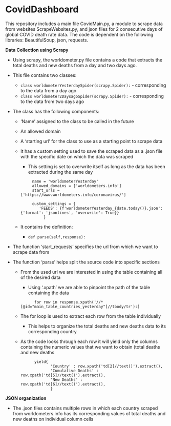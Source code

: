 # CovidDashboard

This repository includes a main file CovidMain.py, a module to scrape data from websites ScrapeWebsites.py, and json files for 2 consecutive days of global COVID death rate data. The code is dependent on the following libraries: BeautifulSoup, json, requests.

**Data Collection using Scrapy**

  * Using scrapy, the worldometer.py file contains a code that extracts the total deaths and new deaths from a day and two days ago.
  *	This file contains two classes:
    *	```class worldometerYesterdaySpider(scrapy.Spider):``` - corresponding to the data from a day ago
    * ```class worldometer2DaysagoSpider(scrapy.Spider):``` - corresponding to the data from two days ago
  *	The class has the following components:
    *	‘Name’ assigned to the class to be called in the future
    *	An allowed domain
    *	A ‘starting url’ for the class to use as a starting point to scrape data
    *	It has a custom setting used to save the scraped data as a .json file with the specific date on which the data was scraped
        * This setting is set to overwrite itself as long as the data has been extracted during the same day
       
         ```  
              name = 'worldometerYesterday'
              allowed_domains = ['worldometers.info']
              start_urls = ['https://www.worldometers.info/coronavirus/']

              custom_settings = {
                 'FEEDS': {f'worldometerYesterday_{date.today()}.json': {'format': 'jsonlines', 'overwrite': True}}
                   }
          ```
        
    *	It contains the definition:
        *	```def parse(self,response):```
        
  *	The function ‘start_requests’ specifies the url from which we want to scrape data from
  *	The function ‘parse’ helps split the source code into specific sections
    *	From the used url we are interested in using the table containing all of the desired data
        *	Using ‘.xpath’ we are able to pinpoint the path of the table containing the data

         ```
               for row in response.xpath('//*[@id="main_table_countries_yesterday"]//tbody/tr'):]
         ```

    *	The for loop is used to extract each row from the table individually
        *	This helps to organize the total deaths and new deaths data to its corresponding country
    *	As the code looks through each row it will yield only the columns containing the numeric values that we want to obtain (total deaths and new deaths
    
         ```
               yield{
                      'Country' : row.xpath('td[2]//text()').extract(),
                      'Cumulative Deaths' : row.xpath('td[5]//text()').extract(),
                      'New Deaths' : row.xpath('td[6]//text()').extract(),
                      }
         ```
                
                
**JSON organization**
  *	The .json files contains multiple rows in which each country scraped from worldometers.info has its corresponding values of total deaths and new deaths on individual column cells 
